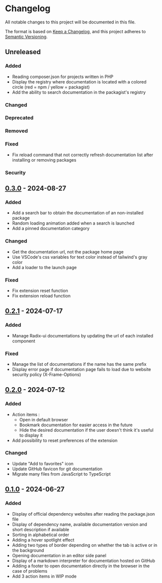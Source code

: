 # Changelog

All notable changes to this project will be documented in this file.

The format is based on [Keep a Changelog],
and this project adheres to [Semantic Versioning].

## Unreleased

### Added

- Reading composer.json for projects written in PHP
- Display the registry where documentation is located with a colored circle (red = npm / yellow = packagist)
- Add the ability to search documentation in the packagist's registry

### Changed

### Deprecated

### Removed

### Fixed

- Fix reload command that not correctly refresh documentation list after installing or removing packages

### Security


## [0.3.0] - 2024-08-27

### Added

- Add a search bar to obtain the documentation of an non-installed package
- Random loading animation added when a search is launched
- Add a pinned documentation category

### Changed

- Get the documentation url, not the package home page
- Use VSCode's css variables for text color instead of tailwind's gray color
- Add a loader to the launch page

### Fixed

- Fix extension reset function
- Fix extension reload function

## [0.2.1] - 2024-07-17

### Added

- Manage Radix-ui documentations by updating the url of each installed component

### Fixed

- Manage the list of documentations if the name has the same prefix
- Display error page if documentation page fails to load due to website security policy (X-Frame-Options)

## [0.2.0] - 2024-07-12

### Added

- Action items :
  - Open in default browser
  - Bookmark documentation for easier access in the future
  - Hide the desired documentation if the user doesn't think it's useful to display it
- Add possibility to reset preferences of the extension

### Changed

- Update "Add to favorites" icon
- Update GitHub favicon for git documentation
- Migrate many files from JavaScript to TypeScript

## [0.1.0] - 2024-06-27

### Added

- Display of official dependency websites after reading the package.json file
- Display of dependency name, available documentation version and short description if available
- Sorting in alphabetical order
- Adding a hover spotlight effect
- Adding two types of border depending on whether the tab is active or in the background
- Opening documentation in an editor side panel
- Display of a markdown interpreter for documentation hosted on GitHub
- Adding a footer to open documentation directly in the browser in the case of problems
- Add 3 action items in WIP mode

<!-- Links -->

[keep a changelog]: https://keepachangelog.com/en/1.0.0/
[semantic versioning]: https://semver.org/spec/v2.0.0.html

<!-- Versions -->

[0.1.0]: https://github.com/baptistelechat/codeX/releases/tag/v0.1.0
[0.2.0]: https://github.com/baptistelechat/codeX/releases/tag/v0.2.0
[0.2.1]: https://github.com/baptistelechat/codeX/releases/tag/v0.2.1
[0.3.0]: https://github.com/baptistelechat/codeX/releases/tag/v0.3.0
